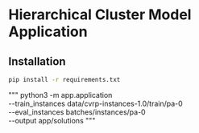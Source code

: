 # Hierarchical Cluster Model Application

## Installation

```bash
pip install -r requirements.txt
``` 



"""
python3 -m app.application \
    --train_instances data/cvrp-instances-1.0/train/pa-0 \
    --eval_instances batches/instances/pa-0 \
    --output app/solutions
"""